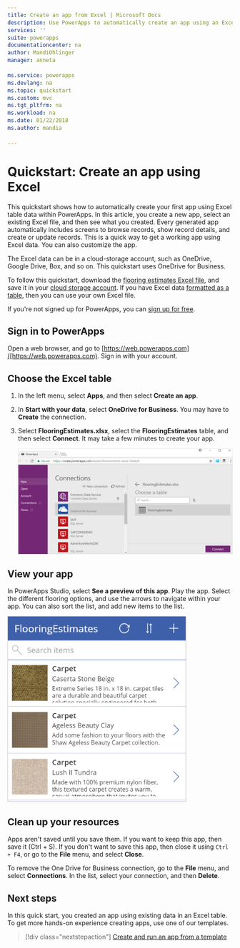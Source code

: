 ```yaml
---
title: Create an app from Excel | Microsoft Docs
description: Use PowerApps to automatically create an app using an Excel file stored in the cloud
services: ''
suite: powerapps
documentationcenter: na
author: MandiOhlinger
manager: anneta

ms.service: powerapps
ms.devlang: na
ms.topic: quickstart
ms.custom: mvc
ms.tgt_pltfrm: na
ms.workload: na
ms.date: 01/22/2018
ms.author: mandia

---
```

# Quickstart: Create an app using Excel

This quickstart shows how to automatically create your first app using Excel table data within PowerApps. In this article, you create a new app, select an existing Excel file, and then see what you created. Every generated app automatically includes screens to browse records, show record details, and create or update records. This is a quick way to get a working app using Excel data. You can also customize the app. 

The Excel data can be in a cloud-storage account, such as OneDrive, Google Drive, Box, and so on. This quickstart uses OneDrive for Business.

To follow this quickstart, download the [flooring estimates Excel file](https://az787822.vo.msecnd.net/documentation/get-started-from-data/FlooringEstimates.xlsx), and save it in your [cloud storage account](connections/cloud-storage-blob-connections.md). If you have Excel data [formatted as a table](https://support.office.com/article/Create-an-Excel-table-in-a-worksheet-E81AA349-B006-4F8A-9806-5AF9DF0AC664), then you can use your own Excel file. 

If you're not signed up for PowerApps, you can [sign up for free](https://web.powerapps.com/signup?redirect=marketing&email=).

## Sign in to PowerApps

Open a web browser, and go to [https://web.powerapps.com]([https://web.powerapps.com). Sign in with your account.

## Choose the Excel table
1. In the left menu, select **Apps**, and then select **Create an app**.

2. In **Start with your data**, select **OneDrive for Business**. You may have to **Create** the connection. 

3. Select **FlooringEstimates.xlsx**, select the **FlooringEstimates** table, and then select **Connect**. It may take a few minutes to create your app.

    ![Select FlooringEstimates table](./media/get-started-create-from-data/select-flooring-estimates-table.png)

## View your app   
In PowerApps Studio, select **See a preview of this app**. Play the app. Select the different flooring options, and use the arrows to navigate within your app. You can also sort the list, and add new items to the list.

![Preview your app](./media/get-started-create-from-data/refresh-list-add-new-flooring-estimates.png)

## Clean up your resources
Apps aren't saved until you save them. If you want to keep this app, then save it (Ctrl + S). If you don't want to save this app, then close it using `Ctrl + F4`, or go to the **File** menu, and select **Close**. 

To remove the One Drive for Business connection, go to the **File** menu, and select **Connections**. In the list, select your connection, and then **Delete**.

## Next steps
In this quick start, you created an app using existing data in an Excel table. To get more hands-on experience creating apps, use one of our templates.

> [!div class="nextstepaction"]
> [Create and run an app from a template](get-started-test-drive.md)